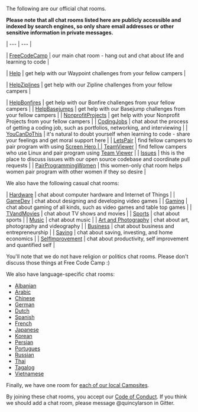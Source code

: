 The following are our official chat rooms.

**Please note that all chat rooms listed here are publicly accessible and indexed by search engines, so only share email addresses or other sensitive information in private messages.**

| --- | --- |

| [FreeCodeCamp](https://gitter.im/freecodecamp/FreeCodeCamp) | our main chat room - hang out and chat about life and learning to code | 

| [Help](https://gitter.im/freecodecamp/Help) | get help with our Waypoint challenges from your fellow campers | 

| [HelpZiplines](https://gitter.im/freecodecamp/HelpZiplines) | get help with our Zipline challenges from your fellow campers | 

| [HelpBonfires](https://gitter.im/freecodecamp/HelpBonfires) | get help with our Bonfire challenges from your fellow campers | 
| [HelpBasejumps](https://gitter.im/freecodecamp/HelpBasejumps) | get help with our Basejump challenges from your fellow campers | 
| [NonprofitProjects](https://gitter.im/freecodecamp/NonprofitProjects) | get help with your Nonprofit Projects from your fellow campers | 
| [CodingJobs](https://gitter.im/freecodecamp/CodingJobs) | chat about the process of getting a coding job, such as portfolios, networking, and interviewing | 
| [YouCanDoThis](https://gitter.im/freecodecamp/YouCanDoThis) | it's natural to doubt yourself when learning to code - share your feelings and get moral support here | 
| [LetsPair](https://gitter.im/freecodecamp/LetsPair) | find fellow campers to pair program with using [Screen Hero | |](/field-guide/how-do-i-install-screenhero) [TeamViewer](https://gitter.im/freecodecamp/TeamViewer) | find fellow campers who use Linux and pair program using [Team Viewer](https:https://www.teamviewer.com/en/download/linux.aspx) | 
| [Issues](https://gitter.im/freecodecamp/Issues) | this is the place to discuss issues with our open source codebase and coordinate pull requests | 
| [PairProgrammingWomen](https://gitter.im/freecodecamp/PairProgrammingWomen) | this women-only chat room helps women pair program with other women if they so desire |

We also have the following casual chat rooms:

| [Hardware](https://gitter.im/freecodecamp/Hardware) | chat about computer hardware and Internet of Things | 
| [GameDev](https://gitter.im/freecodecamp/GameDev) | chat about designing and developing video games | 
| [Gaming](https://gitter.im/freecodecamp/Gaming) | chat about gaming of all kinds, such as video games and table top games | 
| [TVandMovies](https://gitter.im/freecodecamp/TVandMovies) | chat about TV shows and movies | | [Sports](https://gitter.im/freecodecamp/Sports) | chat about sports | 
| [Music](https://gitter.im/freecodecamp/Music) | chat about music | 
| [Art and Photography](https://gitter.im/freecodecamp/Photography) | chat about art, photography and videography | 
| [Business](https://gitter.im/freecodecamp/Business) | chat about business and entrepreneurship | 
| [Saving](https://gitter.im/freecodecamp/Saving) | chat about saving, investing, and home economics | 
| [SelfImprovement](https://gitter.im/freecodecamp/SelfImprovement) | chat about productivity, self improvement and quantified self |


You'll note that we do not have religion or politics chat rooms. Please don't discuss those things at Free Code Camp :)

We also have language-specific chat rooms:

- [Albanian](https://gitter.im/freecodecamp/Albanian)
- [Arabic](https://gitter.im/freecodecamp/Arabic)
- [Chinese](https://gitter.im/freecodecamp/Chinese)
- [German](https://gitter.im/freecodecamp/Deutsch)
- [Dutch](https://gitter.im/freecodecamp/Dutch)
- [Spanish](https://gitter.im/freecodecamp/Espanol)
- [French](https://gitter.im/freecodecamp/Francais)
- [Japanese](https://gitter.im/freecodecamp/Japanese)
- [Korean](https://gitter.im/freecodecamp/Korean)
- [Persian](https://gitter.im/freecodecamp/Persian)
- [Portugues](https://gitter.im/freecodecamp/Portugues)
- [Russian](https://gitter.im/freecodecamp/Russian)
- [Thai](https://gitter.im/freecodecamp/Thai)
- [Tagalog](https://gitter.im/freecodecamp/Tagalog)
- [Vietnamese](https://gitter.im/freecodecamp/Vietnamese)

Finally, we have one room for [each of our local Campsites](/field-guide/how-can-i-find-other-free-code-camp-campers-in-my-city). 

By joining these chat rooms, you accept our [Code of Conduct](/field-guide/what-is-the-free-code-camp-code-of-conduct). If you think we should add a chat room, please message @quincylarson in Gitter.